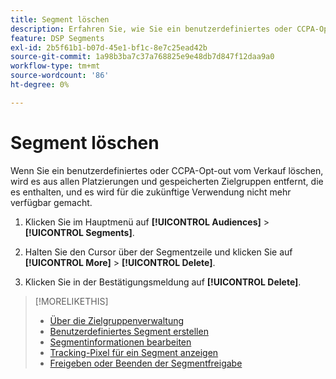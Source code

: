 ```yaml
---
title: Segment löschen
description: Erfahren Sie, wie Sie ein benutzerdefiniertes oder CCPA-Opt-out vom Verkaufssegment löschen.
feature: DSP Segments
exl-id: 2b5f61b1-b07d-45e1-bf1c-8e7c25ead42b
source-git-commit: 1a98b3ba7c37a768825e9e48db7d847f12daa9a0
workflow-type: tm+mt
source-wordcount: '86'
ht-degree: 0%

---
```


# Segment löschen

Wenn Sie ein benutzerdefiniertes oder CCPA-Opt-out vom Verkauf löschen, wird es aus allen Platzierungen und gespeicherten Zielgruppen entfernt, die es enthalten, und es wird für die zukünftige Verwendung nicht mehr verfügbar gemacht.

1. Klicken Sie im Hauptmenü auf **[!UICONTROL Audiences]** > **[!UICONTROL Segments]**.

1. Halten Sie den Cursor über der Segmentzeile und klicken Sie auf **[!UICONTROL More]** > **[!UICONTROL Delete]**.

1. Klicken Sie in der Bestätigungsmeldung auf **[!UICONTROL Delete]**.

>[!MORELIKETHIS]
>
>* [Über die Zielgruppenverwaltung](audience-about.md)
>* [Benutzerdefiniertes Segment erstellen](custom-segment-create.md)
>* [Segmentinformationen bearbeiten](segment-edit.md)
>* [Tracking-Pixel für ein Segment anzeigen](segment-view-pixels.md)
>* [Freigeben oder Beenden der Segmentfreigabe](segment-share.md)
